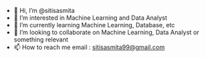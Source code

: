 - 👋 Hi, I’m @sitisasmita
- 👀 I’m interested in Machine Learning and Data Analyst
- 🌱 I’m currently learning Machine Learning, Database, etc
- 💞️ I’m looking to collaborate on Machine Learning, Data Analyst or something relevant
- 📫 How to reach me email : sitisasmita99@gmail.com

<!---
sitisasmita/sitisasmita is a ✨ special ✨ repository because its `README.md` (this file) appears on your GitHub profile.
You can click the Preview link to take a look at your changes.
--->
